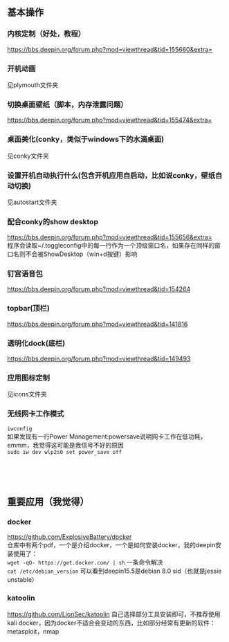 ## 基本操作
### 内核定制（好处，教程）
https://bbs.deepin.org/forum.php?mod=viewthread&tid=155660&extra=  
### 开机动画
见plymouth文件夹  
### 切换桌面壁纸（脚本，内存泄露问题）
https://bbs.deepin.org/forum.php?mod=viewthread&tid=155474&extra=  
### 桌面美化(conky，类似于windows下的水滴桌面)
见conky文件夹  
### 设置开机自动执行什么(包含开机应用自启动，比如说conky，壁纸自动切换)
见autostart文件夹
### 配合conky的show desktop
https://bbs.deepin.org/forum.php?mod=viewthread&tid=155656&extra=  
程序会读取~/.toggleconfig中的每一行作为一个顶级窗口名，如果存在同样的窗口名则不会被ShowDesktop（win+d按键）影响
### 钉宫语音包
https://bbs.deepin.org/forum.php?mod=viewthread&tid=154264
### topbar(顶栏)
https://bbs.deepin.org/forum.php?mod=viewthread&tid=141816
### 透明化dock(底栏)
https://bbs.deepin.org/forum.php?mod=viewthread&tid=149493
### 应用图标定制
见icons文件夹
### 无线网卡工作模式
`iwconfig`  
如果发现有一行Power Management:powersave说明网卡工作在低功耗，emmm，我觉得这可能是我信号不好的原因  
`sudo iw dev wlp2s0 set power_save off`  

<p>&nbsp;</p><p>&nbsp;</p>

## 重要应用（我觉得）
### docker
https://github.com/ExplosiveBattery/docker  
仓库中有两个pdf，一个是介绍docker，一个是如何安装docker，我的deepin安装使用了：  
`wget -qO- https://get.docker.com/ | sh` 一条命令解决  
`cat /etc/debian_version` 可以看到deepin15.5是debian 8.0 sid（也就是jessie unstable）  
### katoolin
https://github.com/LionSec/katoolin
自己选择部分工具安装即可，不推荐使用kali docker，因为docker不适合会变动的东西，比如部分经常有更新的软件：metasploit，nmap  
